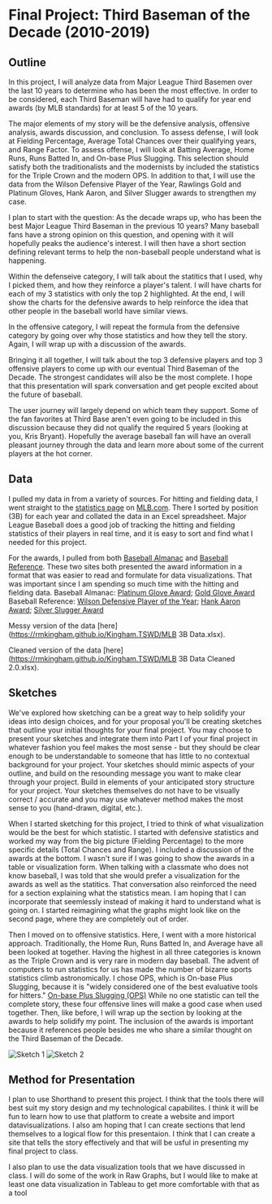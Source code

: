 # Final Project: Third Baseman of the Decade (2010-2019)

## Outline

In this project, I will analyze data from Major League Third Basemen over the last 10 years to determine who has been the most effective. In order to be considered, each Third Baseman will have had to qualify for year end awards (by MLB standards) for at least 5 of the 10 years. 

The major elements of my story will be the defensive analysis, offensive analysis, awards discussion, and conclusion. To assess defense, I will look at Fielding Percentage, Average Total Chances over their qualifying years, and Range Factor. To assess offense, I will look at Batting Average, Home Runs, Runs Batted In, and On-base Plus Slugging. This selection should satisfy both the traditionalists and the modernists by included the statistics for the Triple Crown and the modern OPS. In addition to that, I will use the data from the Wilson Defensive Player of the Year, Rawlings Gold and Platinum Gloves, Hank Aaron, and Silver Slugger awards to strengthen my case. 

I plan to start with the question: As the decade wraps up, who has been the best Major League Third Baseman in the previous 10 years? Many baseball fans have a strong opinion on this question, and opening with it will hopefully peaks the audience's interest. I will then have a short section defining relevant terms to help the non-baseball people understand what is happening. 

Within the defenseive category, I will talk about the statitics that I used, why I picked them, and how they reinforce a player's talent. I will have charts for each of my 3 statistics with only the top 2 highlighted. At the end, I will show the charts for the defensive awards to help reinforce the idea that other people in the baseball world have similar views. 

In the offensive category, I will repeat the formula from the defensive category by going over why those statistics and how they tell the story. Again, I will wrap up with a discussion of the awards. 

Bringing it all together, I will talk about the top 3 defensive players and top 3 offensive players to come up with our eventual Third Baseman of the Decade. The strongest candidates will also be the most complete. I hope that this presentation will spark conversation and get people excited about the future of baseball. 

The user journey will largely depend on which team they support. Some of the fan favorites at Third Base aren't even going to be included in this discussion because they did not qualify the required 5 years (looking at you, Kris Bryant). Hopefully the average baseball fan will have an overall pleasant journey through the data and learn more about some of the current players at the hot corner. 

## Data 

I pulled my data in from a variety of sources. For hitting and fielding data, I went straight to the [statistics page](http://mlb.mlb.com/stats/sortable.jsp?c_id=mlb#elem=%5Bobject+Object%5D&tab_level=child&click_text=Sortable+Player+hitting&game_type='R'&season=2019&season_type=ANY&league_code='MLB'&sectionType=sp&statType=hitting&page=1&ts=1569466642560) on [MLB.com](https://www.mlb.com). There I sorted by position (3B) for each year and collated the data in an Excel spreadsheet. Major League Baseball does a good job of tracking the hitting and fielding statistics of their players in real time, and it is easy to sort and find what I needed for this project. 

For the awards, I pulled from both [Baseball Almanac](https://www.baseball-almanac.com) and [Baseball Reference](https://www.baseball-reference.com/). These two sites both presented the award information in a format that was easier to read and formulate for data visualizations. That was important since I am spending so much time with the hitting and fielding data. 
Baseball Almanac: [Platinum Glove Award](https://www.baseball-almanac.com/awards/Platinum_Glove_Award.shtml); [Gold Glove Award](https://www.baseball-almanac.com/awards/aw_gg3b.shtml)
Baseball Reference: [Wilson Defensive Player of the Year](https://www.baseball-reference.com/awards/wilson_def_player.shtml); [Hank Aaron Award](https://www.baseball-reference.com/awards/hank_rickey.shtml); [Silver Slugger Award](https://www.baseball-reference.com/awards/silver_slugger_al.shtml)

Messy version of the data [here](https://rmkingham.github.io/Kingham.TSWD/MLB 3B Data.xlsx). 

Cleaned version of the data [here](https://rmkingham.github.io/Kingham.TSWD/MLB 3B Data Cleaned 2.0.xlsx).

## Sketches

We've explored how sketching can be a great way to help solidify your ideas into design choices, and for your proposal you'll be creating sketches that outline your initial thoughts for your final project.  You may choose to present your sketches and integrate them into Part I of your final project in whatever fashion you feel makes the most sense - but they should be clear enough to be understandable to someone that has little to no contextual background for your project.  Your sketches should mimic aspects of your outline, and build on the resounding message you want to make clear through your project.  Build in elements of your anticipated story structure for your project.  Your sketches themselves do not have to be visually correct / accurate and you may use whatever method makes the most sense to you (hand-drawn, digital, etc.). 

When I started sketching for this project, I tried to think of what visualization would be the best for which statistic. I started with defensive statistics and worked my way from the big picture (Fielding Percentage) to the more specific details (Total Chances and Range). I included a discussion of the awards at the bottom. I wasn't sure if I was going to show the awards in a table or visualization form. When talking with a classmate who does not know baseball, I was told that she would prefer a visualization for the awards as well as the statitics. That conversation also reinforced the need for a section explaining what the statistics mean. I am hoping that I can incorporate that seemlessly instead of making it hard to understand what is going on. I started reimagining what the graphs might look like on the second page, where they are completely out of order. 

Then I moved on to offensive statistics. Here, I went with a more historical approach. Traditionally, the Home Run, Runs Batted In, and Average have all been looked at together. Having the highest in all three categories is known as the Triple Crown and is very rare in modern day baseball. The advent of computers to run statistics for us has made the number of bizarre sports statistics climb astronomically. I chose OPS, which is On-base Plus Slugging, because it is "widely considered one of the best evaluative tools for hitters." [On-base Plus Slugging (OPS)](http://m.mlb.com/glossary/standard-stats/on-base-plus-slugging) While no one statistic can tell the complete story, these four offensive lines will make a good case when used together. Then, like before, I will wrap up the section by looking at the awards to help solidify my point. The inclusion of the awards is important because it references people besides me who share a similar thought on the Third Baseman of the Decade. 

![Sketch 1](https://rmkingham.github.io/Kingham.TSWD/images/Final%20Project%20Sketch%201.jpg)
![Sketch 2](https://rmkingham.github.io/Kingham.TSWD/images/Final%20Project%20Sketch%202.jpg)
## Method for Presentation

I plan to use Shorthand to present this project. I think that the tools there will best suit my story design and my technological capabilites. I think it will be fun to learn how to use that platform to create a website and import datavisualizations. I also am hoping that I can create sections that lend themselves to a logical flow for this presentaion. I think that I can create a site that tells the story effectively and that will be usful in presenting my final project to class. 

I also plan to use the data visualization tools that we have discussed in class. I will do some of the work in Raw Graphs, but I would like to make at least one data visualization in Tableau to get more comfortable with that as a tool 
